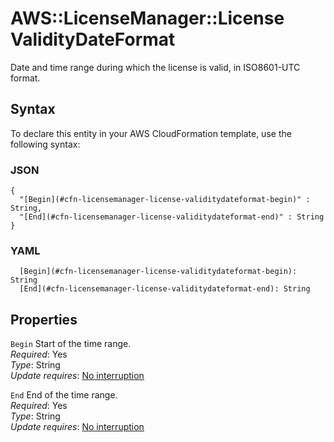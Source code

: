 # AWS::LicenseManager::License ValidityDateFormat<a name="aws-properties-licensemanager-license-validitydateformat"></a>

Date and time range during which the license is valid, in ISO8601\-UTC format\.

## Syntax<a name="aws-properties-licensemanager-license-validitydateformat-syntax"></a>

To declare this entity in your AWS CloudFormation template, use the following syntax:

### JSON<a name="aws-properties-licensemanager-license-validitydateformat-syntax.json"></a>

```
{
  "[Begin](#cfn-licensemanager-license-validitydateformat-begin)" : String,
  "[End](#cfn-licensemanager-license-validitydateformat-end)" : String
}
```

### YAML<a name="aws-properties-licensemanager-license-validitydateformat-syntax.yaml"></a>

```
  [Begin](#cfn-licensemanager-license-validitydateformat-begin): String
  [End](#cfn-licensemanager-license-validitydateformat-end): String
```

## Properties<a name="aws-properties-licensemanager-license-validitydateformat-properties"></a>

`Begin` <a name="cfn-licensemanager-license-validitydateformat-begin"></a>
Start of the time range\.  
_Required_: Yes  
_Type_: String  
_Update requires_: [No interruption](https://docs.aws.amazon.com/AWSCloudFormation/latest/UserGuide/using-cfn-updating-stacks-update-behaviors.html#update-no-interrupt)

`End` <a name="cfn-licensemanager-license-validitydateformat-end"></a>
End of the time range\.  
_Required_: Yes  
_Type_: String  
_Update requires_: [No interruption](https://docs.aws.amazon.com/AWSCloudFormation/latest/UserGuide/using-cfn-updating-stacks-update-behaviors.html#update-no-interrupt)
